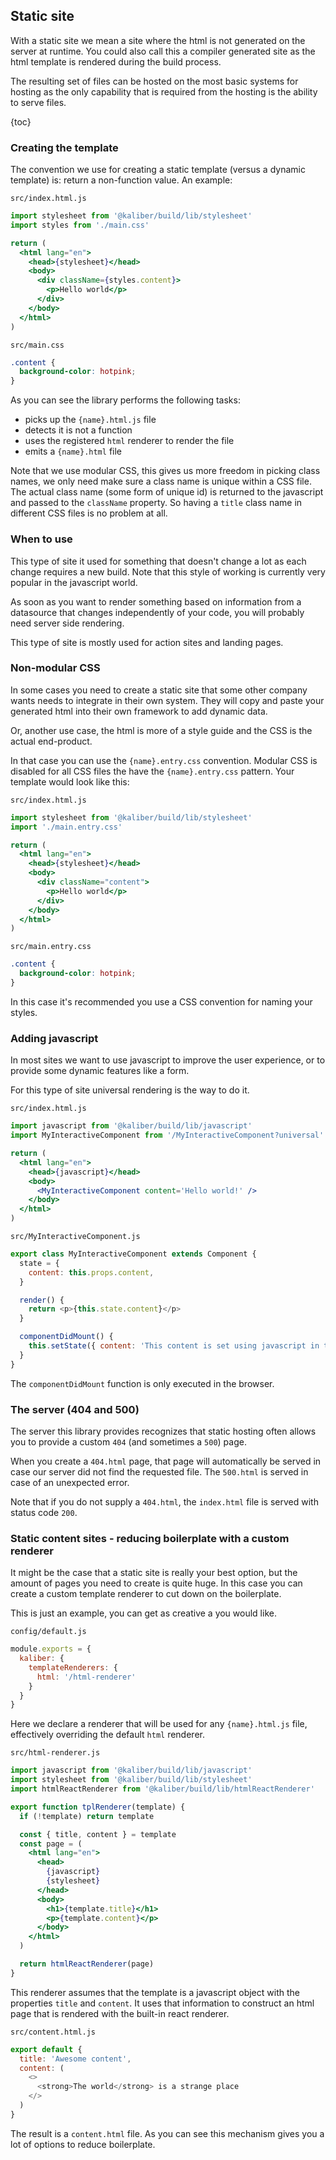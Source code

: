 ## Static site

With a static site we mean a site where the html is not generated on the server at runtime. You
could also call this a compiler generated site as the html template is rendered during the build
process.

The resulting set of files can be hosted on the most basic systems for hosting as the only
capability that is required from the hosting is the ability to serve files.

{toc}

### Creating the template

The convention we use for creating a static template (versus a dynamic template) is: return a
non-function value. An example:

`src/index.html.js`
```jsx
import stylesheet from '@kaliber/build/lib/stylesheet'
import styles from './main.css'

return (
  <html lang="en">
    <head>{stylesheet}</head>
    <body>
      <div className={styles.content}>
        <p>Hello world</p>
      </div>
    </body>
  </html>
)
```

`src/main.css`
```css
.content {
  background-color: hotpink;
}
```

As you can see the library performs the following tasks:
- picks up the `{name}.html.js` file
- detects it is not a function
- uses the registered `html` renderer to render the file
- emits a `{name}.html` file

Note that we use modular CSS, this gives us more freedom in picking class names, we only need make
sure a class name is unique within a CSS file. The actual class name (some form of unique id) is
returned to the javascript and passed to the `className` property. So having a `title` class name
in different CSS files is no problem at all.

### When to use

This type of site it used for something that doesn't change a lot as each change requires a new
build. Note that this style of working is currently very popular in the javascript world.

As soon as you want to render something based on information from a datasource that changes
independently of your code, you will probably need server side rendering.

This type of site is mostly used for action sites and landing pages.

### Non-modular CSS

In some cases you need to create a static site that some other company wants needs to integrate in
their own system. They will copy and paste your generated html into their own framework to add
dynamic data.

Or, another use case, the html is more of a style guide and the CSS is the actual end-product.

In that case you can use the `{name}.entry.css` convention. Modular CSS is disabled for all CSS
files the have the `{name}.entry.css` pattern. Your template would look like this:

`src/index.html.js`
```jsx
import stylesheet from '@kaliber/build/lib/stylesheet'
import './main.entry.css'

return (
  <html lang="en">
    <head>{stylesheet}</head>
    <body>
      <div className="content">
        <p>Hello world</p>
      </div>
    </body>
  </html>
)
```

`src/main.entry.css`
```css
.content {
  background-color: hotpink;
}
```

In this case it's recommended you use a CSS convention for naming your styles.

### Adding javascript

In most sites we want to use javascript to improve the user experience, or to provide some dynamic
features like a form.

For this type of site universal rendering is the way to do it.

`src/index.html.js`
```jsx
import javascript from '@kaliber/build/lib/javascript'
import MyInteractiveComponent from '/MyInteractiveComponent?universal'

return (
  <html lang="en">
    <head>{javascript}</head>
    <body>
      <MyInteractiveComponent content='Hello world!' />
    </body>
  </html>
)
```

`src/MyInteractiveComponent.js`
```js
export class MyInteractiveComponent extends Component {
  state = {
    content: this.props.content,
  }

  render() {
    return <p>{this.state.content}</p>
  }

  componentDidMount() {
    this.setState({ content: 'This content is set using javascript in the browser' })
  }
}
```

The `componentDidMount` function is only executed in the browser.

### The server (404 and 500)

The server this library provides recognizes that static hosting often allows you to provide a custom
`404` (and sometimes a `500`) page.

When you create a `404.html` page, that page will automatically be served in case our server did not
find the requested file. The `500.html` is served in case of an unexpected error.

Note that if you do not supply a `404.html`, the `index.html` file is served with status code `200`.

### Static content sites - reducing boilerplate with a custom renderer

It might be the case that a static site is really your best option, but the amount of pages you need
to create is quite huge. In this case you can create a custom template renderer to cut down on the
boilerplate.

This is just an example, you can get as creative a you would like.

`config/default.js`
```js
module.exports = {
  kaliber: {
    templateRenderers: {
      html: '/html-renderer'
    }
  }
}
```

Here we declare a renderer that will be used for any `{name}.html.js` file, effectively overriding
the default `html` renderer.

`src/html-renderer.js`
```jsx
import javascript from '@kaliber/build/lib/javascript'
import stylesheet from '@kaliber/build/lib/stylesheet'
import htmlReactRenderer from '@kaliber/build/lib/htmlReactRenderer'

export function tplRenderer(template) {
  if (!template) return template

  const { title, content } = template
  const page = (
    <html lang="en">
      <head>
        {javascript}
        {stylesheet}
      </head>
      <body>
        <h1>{template.title}</h1>
        <p>{template.content}</p>
      </body>
    </html>
  )

  return htmlReactRenderer(page)
}

```

This renderer assumes that the template is a javascript object with the properties `title` and
`content`. It uses that information to construct an html page that is rendered with the built-in
react renderer.

`src/content.html.js`
```js
export default {
  title: 'Awesome content',
  content: (
    <>
      <strong>The world</strong> is a strange place
    </>
  )
}
```

The result is a `content.html` file. As you can see this mechanism gives you a lot of options to
reduce boilerplate.
